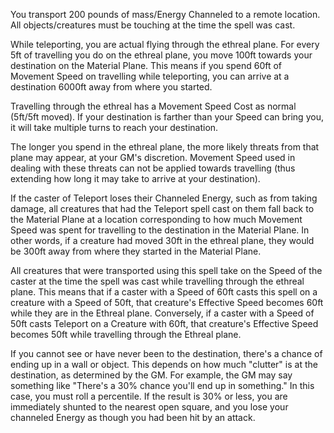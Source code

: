 You transport 200 pounds of mass/Energy Channeled to a remote location. All objects/creatures must be touching at the time the spell was cast.

While teleporting, you are actual flying through the ethreal plane. For every 5ft of travelling you do on the ethreal plane, you move 100ft towards your destination on the Material Plane.
This means if you spend 60ft of Movement Speed on travelling while teleporting, you can arrive at a destination 6000ft away from where you started.

Travelling through the ethreal has a Movement Speed Cost as normal (5ft/5ft moved). If your destination is farther than your Speed can bring you, it will take multiple turns to reach your destination.

The longer you spend in the ethreal plane, the more likely threats from that plane may appear, at your GM's discretion. Movement Speed used in dealing with these threats can not be applied towards travelling (thus extending how long it may take to arrive at your destination).

If the caster of Teleport loses their Channeled Energy, such as from taking damage, all creatures that had the Teleport spell cast on them fall back to the Material Plane at a location corresponding to how much Movement Speed was spent for travelling to the destination in the Material Plane. In other words, if a creature had moved 30ft in the ethreal plane, they would be 300ft away from where they started in the Material Plane.

All creatures that were transported using this spell take on the Speed of the caster at the time the spell was cast while travelling through the ethreal plane. This means that if a caster with a Speed of 60ft casts this spell on a creature with a Speed of 50ft, that creature's Effective Speed becomes 60ft while they are in the Ethreal plane. Conversely, if a caster with a Speed of 50ft casts Teleport on a Creature with 60ft, that creature's Effective Speed becomes 50ft while travelling through the Ethreal plane.

If you cannot see or have never been to the destination, there's a chance of ending up in a wall or object.
This depends on how much "clutter" is at the destination, as determined by the GM. For example, the GM may say something like "There's a 30% chance you'll end up in something." In this case, you must roll a percentile. If the result is 30% or less, you are immediately shunted to the nearest open square, and you lose your channeled Energy as though you had been hit by an attack.